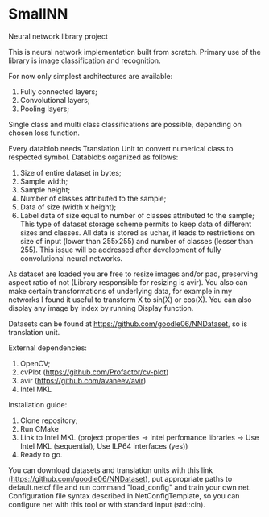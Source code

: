 # SmallNN
Neural network library project


This is neural network implementation built from scratch. Primary use of the library is image classification and recognition.

For now only simplest architectures are available:
1. Fully connected layers;
2. Convolutional layers;
3. Pooling layers;

Single class and multi class classifications are possible, depending on chosen loss function.

Every datablob needs Translation Unit to convert numerical class to respected symbol.
Datablobs organized as follows:
1. Size of entire dataset in bytes;
2. Sample width;
3. Sample height;
4. Number of classes attributed to the sample;
5. Data of size (width x height);
6. Label data of size equal to number of classes attributed to the sample;
This type of dataset storage scheme permits to keep data of different sizes and classes.
All data is stored as uchar, it leads to restrictions on size of input (lower than 255x255) and number of classes (lesser than 255). This issue will be addressed after development of fully convolutional neural networks.

As dataset are loaded you are free to resize images and/or pad, preserving aspect ratio of not (Library responsible for resizing is avir). You also can make certain transformations of underlying data, for example in my networks I found it useful to transform X to sin(X) or cos(X). You can also display any image by index by running Display function.

Datasets can be found at https://github.com/goodle06/NNDataset, so is translation unit.

External dependencies:
1. OpenCV;
2. cvPlot (https://github.com/Profactor/cv-plot)
3. avir (https://github.com/avaneev/avir)
4. Intel MKL

Installation guide:
1. Clone repository;
2. Run CMake
3. Link to Intel MKL (project properties -> intel perfomance libraries -> Use Intel MKL (sequential), Use ILP64 interfaces (yes))
4. Ready to go.

You can download datasets and translation units with this link (https://github.com/goodle06/NNDataset), put appropriate paths to default.netcf file and run command "load_config" and train your own net. Configuration file syntax described in NetConfigTemplate, so you can configure net with this tool or with standard input (std::cin).
